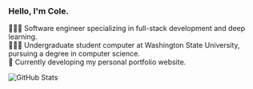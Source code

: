 ### Hello, I'm Cole.

👩🏻‍💻 Software engineer specializing in full-stack development and deep learning.<br/>
👩🏻‍🎓 Undergraduate student computer at Washington State University, pursuing a degree in computer science.<br/>
💭 Currently developing my personal portfolio website.<br/>

![GitHub Stats](https://github-readme-stats.vercel.app/api?username=cole-godfrey&count_private=true&show_icons=true&theme=midnight-purple&hide_rank=true)
